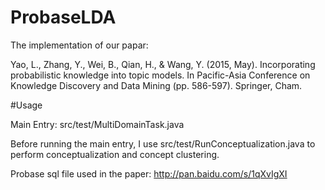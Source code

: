 # ProbaseLDA

The implementation of our papar:

Yao, L., Zhang, Y., Wei, B., Qian, H., & Wang, Y. (2015, May). Incorporating probabilistic knowledge into topic models. In Pacific-Asia Conference on Knowledge Discovery and Data Mining (pp. 586-597). Springer, Cham.

#Usage

Main Entry: src/test/MultiDomainTask.java

Before running the main entry, I use src/test/RunConceptualization.java to perform conceptualization and concept clustering.

Probase sql file used in the paper: http://pan.baidu.com/s/1qXvIgXI
